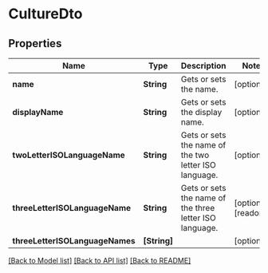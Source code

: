 # CultureDto

## Properties
Name | Type | Description | Notes
------------ | ------------- | ------------- | -------------
**name** | **String** | Gets or sets the name. | [optional] 
**displayName** | **String** | Gets or sets the display name. | [optional] 
**twoLetterISOLanguageName** | **String** | Gets or sets the name of the two letter ISO language. | [optional] 
**threeLetterISOLanguageName** | **String** | Gets or sets the name of the three letter ISO language. | [optional] [readonly] 
**threeLetterISOLanguageNames** | **[String]** |  | [optional] 

[[Back to Model list]](../README.md#documentation-for-models) [[Back to API list]](../README.md#documentation-for-api-endpoints) [[Back to README]](../README.md)


